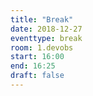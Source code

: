```yaml
---
title: "Break"
date: 2018-12-27
eventtype: break
room: 1.devobs
start: 16:00
end: 16:25
draft: false
---
```

